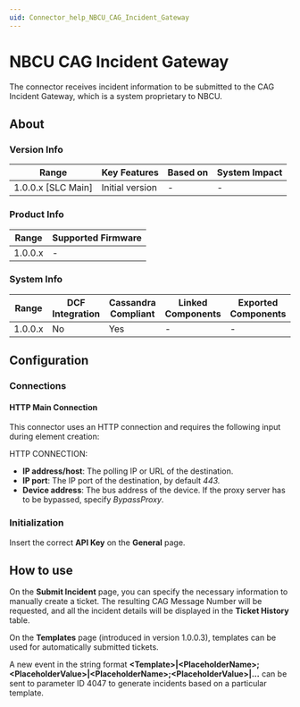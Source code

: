 ```yaml
---
uid: Connector_help_NBCU_CAG_Incident_Gateway
---
```


# NBCU CAG Incident Gateway

The connector receives incident information to be submitted to the CAG Incident Gateway, which is a system proprietary to NBCU.

## About

### Version Info

| **Range**            | **Key Features** | **Based on** | **System Impact** |
|----------------------|------------------|--------------|-------------------|
| 1.0.0.x \[SLC Main\] | Initial version  | \-           | \-                |

### Product Info

| **Range** | **Supported Firmware** |
|-----------|------------------------|
| 1.0.0.x   | \-                     |

### System Info

| **Range** | **DCF Integration** | **Cassandra Compliant** | **Linked Components** | **Exported Components** |
|-----------|---------------------|-------------------------|-----------------------|-------------------------|
| 1.0.0.x   | No                  | Yes                     | \-                    | \-                      |

## Configuration

### Connections

#### HTTP Main Connection

This connector uses an HTTP connection and requires the following input during element creation:

HTTP CONNECTION:

- **IP address/host**: The polling IP or URL of the destination.
- **IP port**: The IP port of the destination, by default *443.*
- **Device address**: The bus address of the device. If the proxy server has to be bypassed, specify *BypassProxy*.

### Initialization

Insert the correct **API Key** on the **General** page.

## How to use

On the **Submit Incident** page, you can specify the necessary information to manually create a ticket. The resulting CAG Message Number will be requested, and all the incident details will be displayed in the **Ticket History** table.

On the **Templates** page (introduced in version 1.0.0.3), templates can be used for automatically submitted tickets.

A new event in the string format **\<Template\>\|\<PlaceholderName\>;\<PlaceholderValue\>\|\<PlaceholderName\>;\<PlaceholderValue\>\|...** can be sent to parameter ID 4047 to generate incidents based on a particular template.
